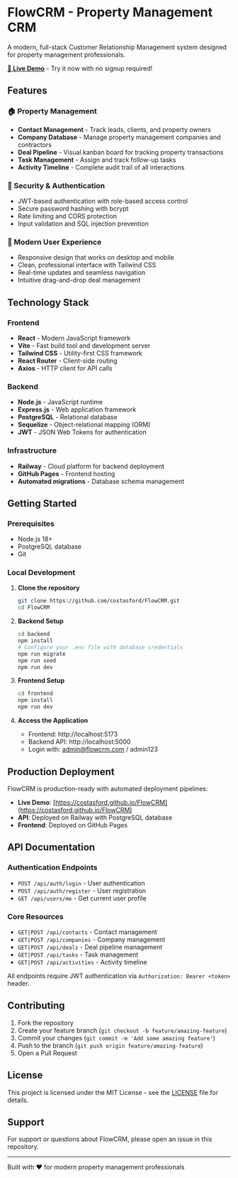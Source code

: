 # FlowCRM - Property Management CRM

A modern, full-stack Customer Relationship Management system designed for property management professionals.

**[🌟 Live Demo](https://costasford.github.io/FlowCRM)** - Try it now with no signup required!

## Features

### 🏠 Property Management
- **Contact Management** - Track leads, clients, and property owners
- **Company Database** - Manage property management companies and contractors  
- **Deal Pipeline** - Visual kanban board for tracking property transactions
- **Task Management** - Assign and track follow-up tasks
- **Activity Timeline** - Complete audit trail of all interactions

### 🔐 Security & Authentication
- JWT-based authentication with role-based access control
- Secure password hashing with bcrypt
- Rate limiting and CORS protection
- Input validation and SQL injection prevention

### 📱 Modern User Experience  
- Responsive design that works on desktop and mobile
- Clean, professional interface with Tailwind CSS
- Real-time updates and seamless navigation
- Intuitive drag-and-drop deal management

## Technology Stack

### Frontend
- **React** - Modern JavaScript framework
- **Vite** - Fast build tool and development server
- **Tailwind CSS** - Utility-first CSS framework
- **React Router** - Client-side routing
- **Axios** - HTTP client for API calls

### Backend  
- **Node.js** - JavaScript runtime
- **Express.js** - Web application framework
- **PostgreSQL** - Relational database
- **Sequelize** - Object-relational mapping (ORM)
- **JWT** - JSON Web Tokens for authentication

### Infrastructure
- **Railway** - Cloud platform for backend deployment
- **GitHub Pages** - Frontend hosting
- **Automated migrations** - Database schema management

## Getting Started

### Prerequisites
- Node.js 18+ 
- PostgreSQL database
- Git

### Local Development

1. **Clone the repository**
   ```bash
   git clone https://github.com/costasford/FlowCRM.git
   cd FlowCRM
   ```

2. **Backend Setup**
   ```bash
   cd backend
   npm install
   # Configure your .env file with database credentials
   npm run migrate
   npm run seed
   npm run dev
   ```

3. **Frontend Setup** 
   ```bash
   cd frontend
   npm install
   npm run dev
   ```

4. **Access the Application**
   - Frontend: http://localhost:5173
   - Backend API: http://localhost:5000
   - Login with: admin@flowcrm.com / admin123

## Production Deployment

FlowCRM is production-ready with automated deployment pipelines:

- **Live Demo**: [https://costasford.github.io/FlowCRM](https://costasford.github.io/FlowCRM)
- **API**: Deployed on Railway with PostgreSQL database
- **Frontend**: Deployed on GitHub Pages

## API Documentation

### Authentication Endpoints
- `POST /api/auth/login` - User authentication
- `POST /api/auth/register` - User registration  
- `GET /api/users/me` - Get current user profile

### Core Resources
- `GET|POST /api/contacts` - Contact management
- `GET|POST /api/companies` - Company management
- `GET|POST /api/deals` - Deal pipeline management
- `GET|POST /api/tasks` - Task management
- `GET|POST /api/activities` - Activity timeline

All endpoints require JWT authentication via `Authorization: Bearer <token>` header.

## Contributing

1. Fork the repository
2. Create your feature branch (`git checkout -b feature/amazing-feature`)
3. Commit your changes (`git commit -m 'Add some amazing feature'`)
4. Push to the branch (`git push origin feature/amazing-feature`)
5. Open a Pull Request

## License

This project is licensed under the MIT License - see the [LICENSE](LICENSE) file for details.

## Support

For support or questions about FlowCRM, please open an issue in this repository.

---

Built with ❤️ for modern property management professionals